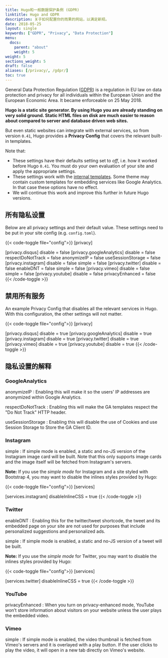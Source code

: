 ```yaml
---
title: Hugo和一般数据保护条例 (GDPR)
linktitle: Hugo and GDPR
description: 关于如何配置你的雨果的网站，以满足新规。
date: 2018-05-25
layout: single
keywords: ["GDPR", "Privacy", "Data Protection"]
menu:
  docs:
    parent: "about"
    weight: 5
weight: 5
sections_weight: 5
draft: false
aliases: [/privacy/, /gdpr/]
toc: true
---
```


General Data Protection Regulation ([GDPR](https://en.wikipedia.org/wiki/General_Data_Protection_Regulation)) is a regulation in EU law on data protection and privacy for all individuals within the European Union and the European Economic Area. It became enforceable on 25 May 2018.

**Hugo is a static site generator. By using Hugo you are already standing on very solid ground. Static HTML files on disk are much easier to reason about compared to server and database driven web sites.**

But even static websites can integrate with external services, so from version `0.41`, Hugo provides a **Privacy Config** that covers the relevant built-in templates.

Note that:

- These settings have their defaults setting set to _off_, i.e. how it worked before Hugo `0.41`. You must do your own evaluation of your site and apply the appropriate settings.
- These settings work with the [internal templates](/templates/internal/). Some theme may contain custom templates for embedding services like Google Analytics. In that case these options have no effect.
- We will continue this work and improve this further in future Hugo versions.

## 所有隐私设置

Below are all privacy settings and their default value. These settings need to be put in your site config (e.g. `config.toml`).

{{< code-toggle file="config">}}
[privacy]

[privacy.disqus]
disable = false
[privacy.googleAnalytics]
disable = false
respectDoNotTrack = false
anonymizeIP = false
useSessionStorage = false
[privacy.instagram]
disable = false
simple = false
[privacy.twitter]
disable = false
enableDNT = false
simple = false
[privacy.vimeo]
disable = false
simple = false
[privacy.youtube]
disable = false
privacyEnhanced = false
{{< /code-toggle >}}

## 禁用所有服务

An example Privacy Config that disables all the relevant services in Hugo. With this configuration, the other settings will not matter.

{{< code-toggle file="config">}}
[privacy]

[privacy.disqus]
disable = true
[privacy.googleAnalytics]
disable = true
[privacy.instagram]
disable = true
[privacy.twitter]
disable = true
[privacy.vimeo]
disable = true
[privacy.youtube]
disable = true
{{< /code-toggle >}}

## 隐私设置的解释

### GoogleAnalytics

anonymizeIP
: Enabling this will make it so the users' IP addresses are anonymized within Google Analytics.

respectDoNotTrack
: Enabling this will make the GA templates respect the "Do Not Track" HTTP header.

useSessionStorage
: Enabling this will disable the use of Cookies and use Session Storage to Store the GA Client ID.

### Instagram

simple
: If simple mode is enabled, a static and no-JS version of the Instagram image card will be built. Note that this only supports image cards and the image itself will be fetched from Instagram's servers.

**Note:** If you use the _simple mode_ for Instagram and a site styled with Bootstrap 4, you may want to disable the inlines styles provided by Hugo:

{{< code-toggle file="config">}}
[services]

[services.instagram]
disableInlineCSS = true
{{< /code-toggle >}}

### Twitter

enableDNT
: Enabling this for the twitter/tweet shortcode, the tweet and its embedded page on your site are not used for purposes that include personalized suggestions and personalized ads.

simple
: If simple mode is enabled, a static and no-JS version of a tweet will be built.

**Note:** If you use the _simple mode_ for Twitter, you may want to disable the inlines styles provided by Hugo:

{{< code-toggle file="config">}}
[services]

[services.twitter]
disableInlineCSS = true
{{< /code-toggle >}}

### YouTube

privacyEnhanced
: When you turn on privacy-enhanced mode, YouTube won’t store information about visitors on your website unless the user plays the embedded video.

### Vimeo

simple
: If simple mode is enabled, the video thumbnail is fetched from Vimeo's servers and it is overlayed with a play button. If the user clicks to play the video, it will open in a new tab directly on Vimeo's website.
